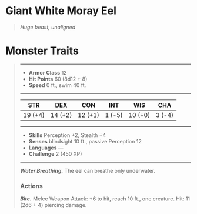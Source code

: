 # Giant White Moray Eel
>*Huge beast, unaligned*
# Monster Traits
>___
>- **Armor Class** 12
>- **Hit Points** 60 (8d12 + 8)
>- **Speed** 0 ft., swim 40 ft.
>___
>|STR|DEX|CON|INT|WIS|CHA|
>|:---:|:---:|:---:|:---:|:---:|:---:|
>|19 (+4)|14 (+2)|12 (+1)|1 (-5)|10 (+0)|3 (-4)|
>___
>- **Skills** Perception +2, Stealth +4
>- **Senses** blindsight 10 ft., passive Perception 12
>- **Languages** —
>- **Challenge** 2 (450 XP)
>___
>***Water Breathing.*** The eel can breathe only underwater.  
>
>### Actions
>***Bite.*** Melee Weapon Attack: +6 to hit, reach 10 ft., one creature. Hit: 11 (2d6 + 4) piercing damage.
